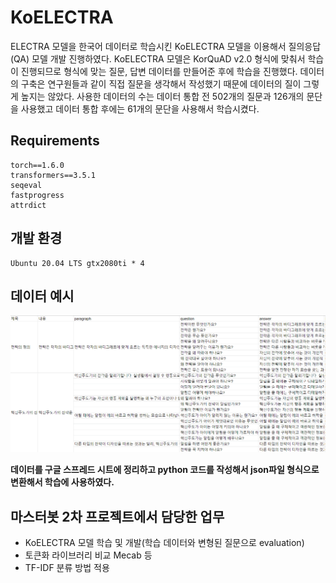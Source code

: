 # KoELECTRA
ELECTRA 모델을 한국어 데이터로 학습시킨 KoELECTRA 모델을 이용해서 질의응답(QA) 모델 개발 진행하였다.
KoELECTRA 모델은 KorQuAD v2.0 형식에 맞춰서 학습이 진행되므로 형식에 맞는 질문, 답변 데이터를 만들어준 후에 학습을 진행했다.
데이터의 구축은 연구원들과 같이 직접 질문을 생각해서 작성했기 때문에 데이터의 질이 그렇게 높지는 않았다.
사용한 데이터의 수는 데이터 통합 전 502개의 질문과 126개의 문단을 사용했고 데이터 통합 후에는 61개의 문단을 사용해서 학습시켰다.

## Requirements
```
torch==1.6.0
transformers==3.5.1
seqeval
fastprogress
attrdict
``` 
## 개발 환경
```
Ubuntu 20.04 LTS gtx2080ti * 4
``` 

## 데이터 예시
<img src="./img/strategy_questions.PNG">

**데이터를 구글 스프레드 시트에 정리하고 python 코드를 작성해서 json파일 형식으로 변환해서 학습에 사용하였다.**

## 마스터봇 2차 프로젝트에서 담당한 업무
- KoELECTRA 모델 학습 및 개발(학습 데이터와 변형된 질문으로 evaluation)
- 토큰화 라이브러리 비교 Mecab 등
- TF-IDF 분류 방법 적용
